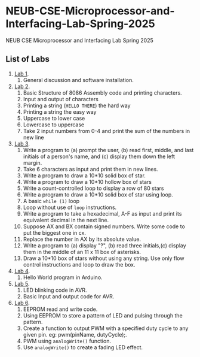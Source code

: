 # NEUB-CSE-Microprocessor-and-Interfacing-Lab-Spring-2025
NEUB CSE Microprocessor and Interfacing Lab Spring 2025
## List of Labs
1. [Lab 1](https://github.com/shparvez001/NEUB-CSE-Microprocessor-and-Interfacing-Lab-Spring-2025/tree/main/lab-1.md).
	1. General discussion and software installation.
2. [Lab 2](https://github.com/shparvez001/NEUB-CSE-Microprocessor-and-Interfacing-Lab-Spring-2025/tree/main/lab-2.md).
	1. Basic Structure of 8086 Assembly code and printing characters.
	2. Input and output of characters
	3. Printing a string (`HELLO THERE`) the hard way
	4. Printing a string the easy way
	5. Uppercase to lower case
	6. Lowercase to uppercase
	7. Take 2 input numbers from 0-4 and print the sum of the numbers in new line
3. [Lab 3](https://github.com/shparvez001/NEUB-CSE-Microprocessor-and-Interfacing-Lab-Spring-2025/tree/main/lab-3.md).
	1. Write a program to (a) prompt the user, (b) read first, middle, and last initials of a person's name, and (c) display them down the left margin.
	2. Take 6 characters as input and print them in new lines.
	3. Write a program to draw a 10*10 solid box of star.
	4. Write a program to draw a 10*10 hollow box of stars
	5. Write a count-controlled loop to display a row of 80 stars
	6. Write a program to draw a 10*10 solid box of star using loop.
	7. A basic `while (1)` loop
	8. Loop without use of `loop` instructions.
	9. Write a program to take a hexadecimal, A-F as input and print its equivalent decimal in the next line.
	10. Suppose AX and BX contain signed numbers. Write some code to put the biggest one in cx.
	11. Replace the number in AX by its absolute value.
	12. Write a program to (a) display "?", (b) read three initials,(c) display them in the middle of an 11 x 11 box of asterisks.
	13. Draw a 10*10 box of stars without using any string. Use only flow control instructions and loop to draw the box.    
4. [Lab 4](https://github.com/shparvez001/NEUB-CSE-Microprocessor-and-Interfacing-Lab-Spring-2025/tree/main/lab-4.md).
    1. Hello World program in Arduino.    
5. [Lab 5](https://github.com/shparvez001/NEUB-CSE-Microprocessor-and-Interfacing-Lab-Spring-2025/tree/main/lab-5.md).  
    1. LED blinking code in AVR.
    2. Basic Input and output code for AVR.
6. [Lab 6](https://github.com/shparvez001/NEUB-CSE-Microprocessor-and-Interfacing-Lab-Spring-2025/tree/main/lab-6.md).
    1. EEPROM read and write code.
    2. Using EEPROM to store a pattern of LED and pulsing through the pattern.
    3. Create a function to output PWM with a specified duty cycle to any given pin. eg: pwm(pinName, dutyCycle);.
    4. PWM using `analogWrite()` function.
    5. Use `analogWrite()` to create a fading LED effect.